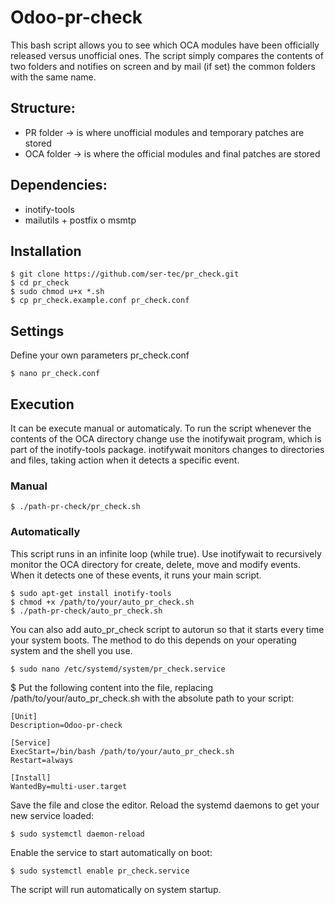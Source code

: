 # Odoo-pr-check
This bash script allows you to see which OCA modules have been officially released versus unofficial ones.
The script simply compares the contents of two folders and notifies on screen and by mail (if set) the common folders with the same name.

## Structure:
* PR folder -> is where unofficial modules and temporary patches are stored
* OCA folder -> is where the official modules and final patches are stored

## Dependencies:

* inotify-tools
* mailutils + postfix o msmtp 

## Installation
```
$ git clone https://github.com/ser-tec/pr_check.git
$ cd pr_check
$ sudo chmod u+x *.sh
$ cp pr_check.example.conf pr_check.conf
```
## Settings
Define your own parameters pr_check.conf
```
$ nano pr_check.conf
```
## Execution
It can be execute manual or automaticaly.
To run the script whenever the contents of the OCA directory change use the inotifywait program, which is part of the inotify-tools package.
inotifywait monitors changes to directories and files, taking action when it detects a specific event.

### Manual
```
$ ./path-pr-check/pr_check.sh 
```
### Automatically
This script runs in an infinite loop (while true). Use inotifywait to recursively monitor the OCA directory for create, delete, move and modify events. When it detects one of these events, it runs your main script.
```
$ sudo apt-get install inotify-tools
$ chmod +x /path/to/your/auto_pr_check.sh 
$ ./path-pr-check/auto_pr_check.sh
```
You can also add auto_pr_check script to autorun so that it starts every time your system boots.
The method to do this depends on your operating system and the shell you use.
```
$ sudo nano /etc/systemd/system/pr_check.service
```
$ Put the following content into the file, replacing /path/to/your/auto_pr_check.sh with the absolute path to your script:
```
[Unit]
Description=Odoo-pr-check

[Service]
ExecStart=/bin/bash /path/to/your/auto_pr_check.sh
Restart=always

[Install]
WantedBy=multi-user.target
```
Save the file and close the editor.
Reload the systemd daemons to get your new service loaded:
```
$ sudo systemctl daemon-reload
```
Enable the service to start automatically on boot:
```
$ sudo systemctl enable pr_check.service
```
The script will run automatically on system startup.
